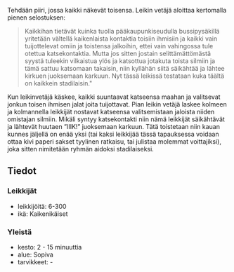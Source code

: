 Tehdään piiri, jossa kaikki näkevät toisensa. Leikin vetäjä aloittaa kertomalla pienen selostuksen:  
> Kaikkihan tietävät kuinka tuolla pääkaupunkiseudulla bussipysäkillä yritetään vältellä kaikenlaista kontaktia toisiin ihmisiin ja kaikki vain tuijottelevat omiin ja toistensa jalkoihin, ettei vain vahingossa tule otettua katsekontaktia.
> Mutta jos sitten jostain selittämättömästä syystä tuleekin vilkaistua ylös ja katsottua jotakuta toista silmiin ja tämä sattuu katsomaan takaisin, niin kyllähän siitä säikähtää ja lähtee kirkuen juoksemaan karkuun.
> Nyt tässä leikissä testataan kuka täältä on kaikkein stadilaisin."

Kun leikinvetäjä käskee, kaikki suuntaavat katseensa maahan ja valitsevat jonkun toisen ihmisen jalat joita tuijottavat. Pian leikin vetäjä laskee kolmeen ja kolmannella leikkijät nostavat katseensa valitsemistaan jaloista niiden omistajan silmiin. Mikäli syntyy katsekontakti niin nämä leikkijät säikähtävät ja lähtevät huutaen ”IIIK!” juoksemaan karkuun. Tätä toistetaan niin kauan kunnes jäljellä on enää yksi (tai kaksi leikkijää tässä tapauksessa voidaan ottaa kivi paperi sakset tyylinen ratkaisu, tai julistaa molemmat voittajiksi), joka sitten nimitetään ryhmän aidoksi stadilaiseksi.

## Tiedot

### Leikkijät
- leikkijöitä: 6-300
- ikä: Kaikenikäiset

### Yleistä
- kesto: 2 - 15 minuuttia
- alue: Sopiva
- tarvikkeet: -